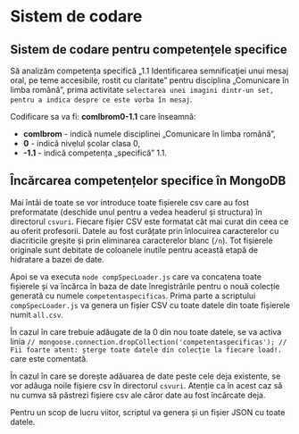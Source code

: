 # Sistem de codare

## Sistem de codare pentru competențele specifice

Să analizăm competența specifică „1.1 Identificarea semnificaţiei unui mesaj oral, pe teme accesibile, rostit cu claritate” pentru disciplina „Comunicare în limba română”, prima activitate `selectarea unei imagini dintr-un set, pentru a indica despre ce este vorba în mesaj`.

Codificare sa va fi: **comlbrom0-1.1** care înseamnă:

- **comlbrom** - indică numele disciplinei „Comunicare în limba română”,
- **0** - indică nivelul școlar clasa 0,
- **-1.1** - indică competența „specifică” 1.1.

## Încărcarea competențelor specifice în MongoDB

Mai întâi de toate se vor introduce toate fișierele csv care au fost preformatate (deschide unul pentru a vedea headerul și structura) în directorul `csvuri`. Fiecare fișier CSV este formatat cât mai curat din ceea ce au oferit profesorii. Datele au fost curățate prin înlocuirea caracterelor cu diacriticile greșite și prin eliminarea caracterelor blanc (`/n`). Tot fișierele originale sunt debitate de coloanele inutile pentru această etapă de hidratare a bazei de date.

Apoi se va executa `node compSpecLoader.js` care va concatena toate fișierele și va încărca în baza de date înregistrările pentru o nouă colecție generată cu numele `competentaspecificas`. Prima parte a scriptului `compSpecLoader.js` va genera un fișier CSV cu toate datele din toate fișierele numit `all.csv`.

În cazul în care trebuie adăugate de la 0 din nou toate datele, se va activa linia `// mongoose.connection.dropCollection('competentaspecificas'); // Fii foarte atent: șterge toate datele din colecție la fiecare load!.` care este comentată.

În cazul în care se dorește adăuarea de date peste cele deja existente, se vor adăuga noile fișiere csv în directorul `csvuri`. Atenție ca în acest caz să nu cumva să păstrezi fișiere csv ale căror date au fost încărcate deja.

Pentru un scop de lucru viitor, scriptul va genera și un fișier JSON cu toate datele.
